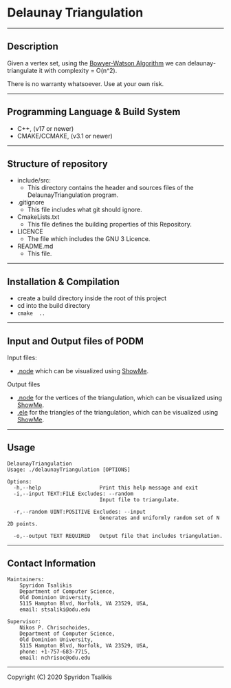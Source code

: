 # Delaunay Triangulation

--------------------------------------------------------------------------------
## Description

Given a vertex set, using the [Bowyer-Watson Algorithm](https://en.wikipedia.org/wiki/Bowyer%E2%80%93Watson_algorithm) we can delaunay-triangulate it with complexity = O(n^2).

There is no warranty whatsoever. Use at your own risk.

--------------------------------------------------------------------------------
## Programming Language & Build System
* C++, (v17 or newer)
* CMAKE/CCMAKE, (v3.1 or newer)

--------------------------------------------------------------------------------
## Structure of repository
*   include/src:
    *   This directory contains the header and sources files of the DelaunayTriangulation program.
*   .gitignore
    *   This file includes what git should ignore.
*   CmakeLists.txt
    *   This file defines the building properties of this Repository.
*   LICENCE
    *   The file which includes the GNU 3 Licence.
*   README.md            
    *   This file.

--------------------------------------------------------------------------------
## Installation & Compilation
* create a build directory inside the root of this project
* cd into the build directory
* `cmake  ..`

--------------------------------------------------------------------------------
## Input and Output files of PODM
Input files:
* [.node](http://www.cs.cmu.edu/~quake/triangle.node.html) which can be visualized using [ShowMe](http://www.cs.cmu.edu/~quake/showme.html).

Output files
* [.node](http://www.cs.cmu.edu/~quake/triangle.node.html) for the vertices of the triangulation, which can be visualized using [ShowMe](http://www.cs.cmu.edu/~quake/showme.html).
* [.ele](http://www.cs.cmu.edu/~quake/triangle.ele.html) for the triangles of the triangulation, which can be visualized using [ShowMe](http://www.cs.cmu.edu/~quake/showme.html).

--------------------------------------------------------------------------------
## Usage
```
DelaunayTriangulation
Usage: ./delaunayTriangulation [OPTIONS]

Options:
  -h,--help                   Print this help message and exit
  -i,--input TEXT:FILE Excludes: --random
                              Input file to triangulate.
                              
  -r,--random UINT:POSITIVE Excludes: --input
                              Generates and uniformly random set of N 2D points.
                              
  -o,--output TEXT REQUIRED   Output file that includes triangulation.
```

--------------------------------------------------------------------------------
## Contact Information
```
Maintainers:
    Spyridon Tsalikis
    Department of Computer Science,
    Old Dominion University,
    5115 Hampton Blvd, Norfolk, VA 23529, USA,
    email: stsaliki@odu.edu

Supervisor:
    Nikos P. Chrisochoides,
    Department of Computer Science,
    Old Dominion University,
    5115 Hampton Blvd, Norfolk, VA 23529, USA,
    phone: +1-757-683-7715,
    email: nchrisoc@odu.edu
```
--------------------------------------------------------------------------------
Copyright (C) 2020 Spyridon Tsalikis
